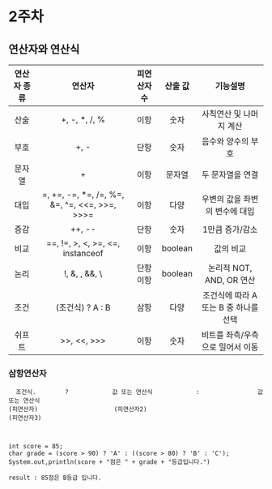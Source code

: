 # 2주차
## 연산자와 연산식

| 연산자 종류 | 연산자 | 피연산자 수 | 산출 값 | 기능설명 |
| :---------: | :---------: | :--------: | :----------: | :------------: | 
| 산술 | +, -, *, /, % | 이항 | 숫자 | 사칙연산 및 나머지 계산|
| 부호 | +, - | 단항 | 숫자 | 음수와 양수의 부호 |
| 문자열 | + | 이항 | 문자열 | 두 문자열을 연결 |
| 대입 | =, +=, -=, *=, /=, %=, &=, ^=, <<=, >>=, >>>=| 이항 | 다양 | 우변의 값을 좌변의 변수에 대입 |
| 증감 | ++, -- | 단항 | 숫자 | 1만큼 증가/감소 |
| 비교 | ==, !=, >, <, >=, <=, instanceof | 이항 | boolean | 값의 비교 |
| 논리 | !, &, \, &&, \\ | 단항 이항 | boolean | 논리적 NOT, AND, OR 연산 |
| 조건 | (조건식) ? A : B | 삼항 | 다양 | 조건식에 따라 A 또는 B 중 하나를 선택 |
| 쉬프트 | >>, <<, >>> | 이항 | 숫자 | 비트를 좌측/우측으로 밀어서 이동		

### 삼항연산자

```
  조건식.        ?            값 또는 연산식            :                값 또는 연산식
(피연산자)                     (피연산자2)                                  (피연산자3)



int score = 85;
char grade = (score > 90) ? 'A' : ((score > 80) ? 'B' : 'C');
System.out,println(score + "점은 " + grade + "등급입니다.")

result : 85점은 B등급 입니다.
```





  
 
 

